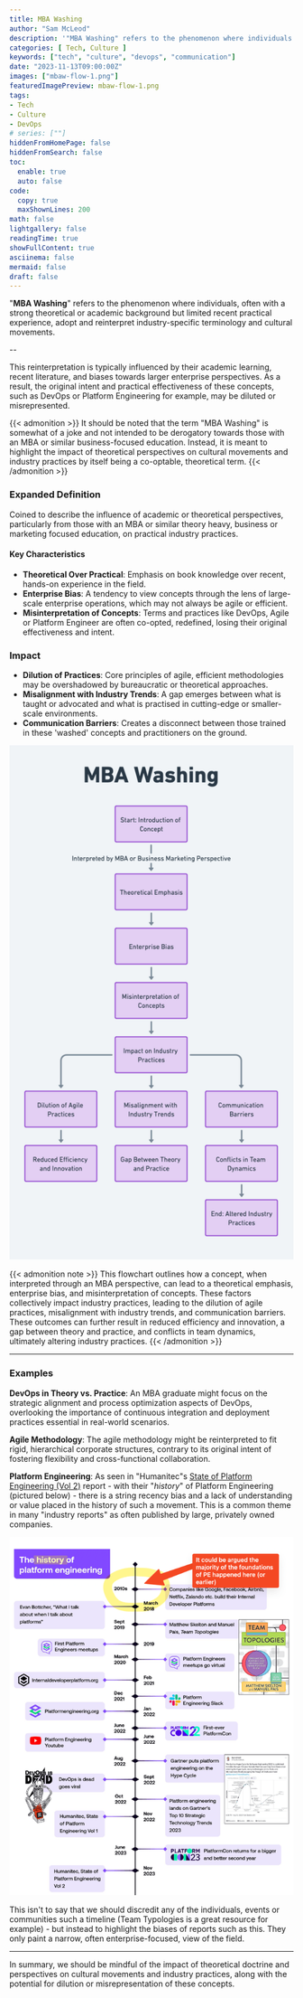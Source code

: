 ```yaml
---
title: MBA Washing
author: "Sam McLeod"
description: '"MBA Washing" refers to the phenomenon where individuals or companies, often with a strong theoretical or academic background but limited recent practical experience, adopt and reinterpret industry-specific terminology and cultural movements.'
categories: [ Tech, Culture ]
keywords: ["tech", "culture", "devops", "communication"]
date: "2023-11-13T09:00:00Z"
images: ["mbaw-flow-1.png"]
featuredImagePreview: mbaw-flow-1.png
tags:
- Tech
- Culture
- DevOps
# series: [""]
hiddenFromHomePage: false
hiddenFromSearch: false
toc:
  enable: true
  auto: false
code:
  copy: true
  maxShownLines: 200
math: false
lightgallery: false
readingTime: true
showFullContent: true
asciinema: false
mermaid: false
draft: false
---
```


"**MBA Washing**" refers to the phenomenon where individuals, often with a strong theoretical or academic background but limited recent practical experience, adopt and reinterpret industry-specific terminology and cultural movements.

--

This reinterpretation is typically influenced by their academic learning, recent literature, and biases towards larger enterprise perspectives. As a result, the original intent and practical effectiveness of these concepts, such as DevOps or Platform Engineering for example, may be diluted or misrepresented.

<!--more-->

{{< admonition >}}
It should be noted that the term "MBA Washing" is somewhat of a joke and not intended to be derogatory towards those with an MBA or similar business-focused education. Instead, it is meant to highlight the impact of theoretical perspectives on cultural movements and industry practices by itself being a co-optable, theoretical term.
{{< /admonition >}}

### Expanded Definition

Coined to describe the influence of academic or theoretical perspectives, particularly from those with an MBA or similar theory heavy, business or marketing focused education, on practical industry practices.

#### Key Characteristics

- **Theoretical Over Practical**: Emphasis on book knowledge over recent, hands-on experience in the field.
- **Enterprise Bias**: A tendency to view concepts through the lens of large-scale enterprise operations, which may not always be agile or efficient.
- **Misinterpretation of Concepts**: Terms and practices like DevOps, Agile or Platform Engineer are often co-opted, redefined, losing their original effectiveness and intent.

### Impact

- **Dilution of Practices**: Core principles of agile, efficient methodologies may be overshadowed by bureaucratic or theoretical approaches.
- **Misalignment with Industry Trends**: A gap emerges between what is taught or advocated and what is practised in cutting-edge or smaller-scale environments.
- **Communication Barriers**: Creates a disconnect between those trained in these 'washed' concepts and practitioners on the ground.

![MBA Washing: Process and Impact](mbaw-flow-1.png)

{{< admonition note >}}
This flowchart outlines how a concept, when interpreted through an MBA perspective, can lead to a theoretical emphasis, enterprise bias, and misinterpretation of concepts. These factors collectively impact industry practices, leading to the dilution of agile practices, misalignment with industry trends, and communication barriers. These outcomes can further result in reduced efficiency and innovation, a gap between theory and practice, and conflicts in team dynamics, ultimately altering industry practices.
{{< /admonition >}}

---

### Examples

**DevOps in Theory vs. Practice**: An MBA graduate might focus on the strategic alignment and process optimization aspects of DevOps, overlooking the importance of continuous integration and deployment practices essential in real-world scenarios.

**Agile Methodology**: The agile methodology might be reinterpreted to fit rigid, hierarchical corporate structures, contrary to its original intent of fostering flexibility and cross-functional collaboration.

**Platform Engineering**: As seen in "Humanitec"s [State of Platform Engineering (Vol 2)](https://humanitec.com/whitepapers/state-of-platform-engineering-report-volume-2) report - with their "_history_" of Platform Engineering (pictured below) - there is a string recency bias and a lack of understanding or value placed in the history of such a movement. This is a common theme in many "industry reports" as often published by large, privately owned companies.

![](state-of-pe-poor-timeline.png)

This isn't to say that we should discredit any of the individuals, events or communities such a timeline (Team Typologies is a great resource for example) - but instead to highlight the biases of reports such as this. They only paint a narrow, often enterprise-focused, view of the field.

---

In summary, we should be mindful of the impact of theoretical doctrine and perspectives on cultural movements and industry practices, along with the potential for dilution or misrepresentation of these concepts.
